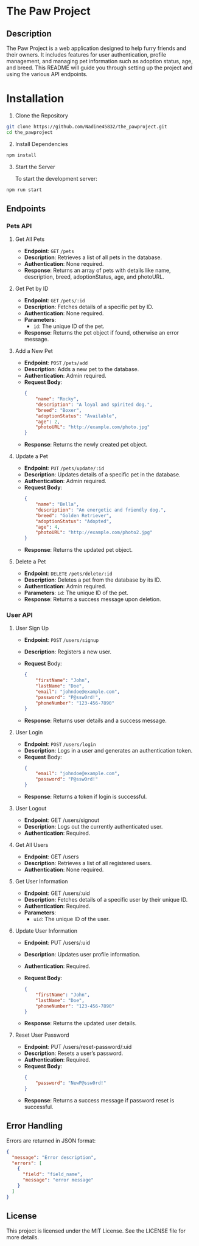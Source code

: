 # The Paw Project

## Description
The Paw Project is a web application designed to help furry friends and their owners. It includes features for user authentication, profile management, and managing pet information such as adoption status, age, and breed. This README will guide you through setting up the project and using the various API endpoints.

# Installation
1. Clone the Repository

```bash
git clone https://github.com/Nadine45832/the_pawproject.git
cd the_pawproject
```

2. Install Dependencies
```bash
npm install
```

3. Start the Server

    To start the development server:

```bash
npm run start
```

## Endpoints

### Pets API
1. Get All Pets
    - **Endpoint**: `GET` `/pets`
    - **Description**: Retrieves a list of all pets in the database.
    - **Authentication**: None required.
    - **Response**: Returns an array of pets with details like name, description, breed, adoptionStatus, age, and photoURL.

2. Get Pet by ID
    - **Endpoint**: `GET` `/pets/:id`
    - **Description**: Fetches details of a specific pet by ID.
    - **Authentication**: None required.
    - **Parameters**:
        - `id`: The unique ID of the pet.
    - **Response**: Returns the pet object if found, otherwise an error message.
3. Add a New Pet
    - **Endpoint**: `POST` `/pets/add`
    - **Description**: Adds a new pet to the database.
    - **Authentication**: Admin required.
    - **Request Body**:
        ```json
        {
            "name": "Rocky",
            "description": "A loyal and spirited dog.",
            "breed": "Boxer",
            "adoptionStatus": "Available",
            "age": 2,
            "photoURL": "http://example.com/photo.jpg"
        }
        ```
    - **Response**: Returns the newly created pet object.

4. Update a Pet
    - **Endpoint**: `PUT` `/pets/update/:id`
    - **Description**: Updates details of a specific pet in the database.
    - **Authentication**: Admin required.
    - **Request Body**:
        ```json
        {
            "name": "Bella",
            "description": "An energetic and friendly dog.",
            "breed": "Golden Retriever",
            "adoptionStatus": "Adopted",
            "age": 4,
            "photoURL": "http://example.com/photo2.jpg"
        }
        ```
    - **Response**: Returns the updated pet object.

5. Delete a Pet
    - **Endpoint**: `DELETE` `/pets/delete/:id`
    - **Description**: Deletes a pet from the database by its ID.
    - **Authentication**: Admin required.
    - **Parameters**: `id`: The unique ID of the pet.
    - **Response**: Returns a success message upon deletion.



### User API
1. User Sign Up
    - **Endpoint**: `POST` `/users/signup`
    - **Description**: Registers a new user.
    - **Request** Body:
        ```json
        {
            "firstName": "John",
            "lastName": "Doe",
            "email": "johndoe@example.com",
            "password": "P@ssw0rd!",
            "phoneNumber": "123-456-7890"
        }
        ```

    - **Response**: Returns user details and a success message.

2. User Login
    - **Endpoint**: `POST` `/users/login`
    - **Description**: Logs in a user and generates an authentication token.
    - **Request** Body:
        ```json
        {
            "email": "johndoe@example.com",
            "password": "P@ssw0rd!"
        }
        ```
    - **Response**: Returns a token if login is successful.

3. User Logout
    - **Endpoint**: GET /users/signout
    - **Description**: Logs out the currently authenticated user.
    - **Authentication**: Required.

4. Get All Users
    - **Endpoint**: GET /users
    - **Description**: Retrieves a list of all registered users.
    - **Authentication**: None required.

5. Get User Information
    - **Endpoint**: GET /users/:uid
    - **Description**: Fetches details of a specific user by their unique ID.
    - **Authentication**: Required.
    - **Parameters**:
        - `uid`: The unique ID of the user.

6. Update User Information
    - **Endpoint**: PUT /users/:uid
    - **Description**: Updates user profile information.
    - **Authentication**: Required.
    - **Request Body**:
        ```json
        {
            "firstName": "John",
            "lastName": "Doe",
            "phoneNumber": "123-456-7890"
        }
        ```

    - **Response**: Returns the updated user details.

7. Reset User Password
    - **Endpoint**: PUT /users/reset-password/:uid
    - **Description**: Resets a user’s password.
    - **Authentication**: Required.
    - **Request Body**:
        ```json
        {
            "password": "NewP@ssw0rd!"
        }
        ```
    - **Response**: Returns a success message if password reset is successful.

## Error Handling

Errors are returned in JSON format:

```json
{
  "message": "Error description",
  "errors": [
    {
      "field": "field_name",
      "message": "error message"
    }
  ]
}
```

## License

This project is licensed under the MIT License. See the LICENSE file for more details.
